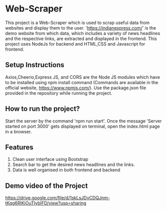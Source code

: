# Web-Scraper
This project is a Web-Scraper which is used to scrap useful data from websites and display them to the user. 'https://indianexpress.com/' is the demo website from which data, which includes a variety of news headlines and the respective links, are extracted and displayed in the frontend. This project uses NodeJs for backend and HTML,CSS and Javascript for frontend.

## Setup Instructions
Axios,Cheerio,Express JS, and CORS are the Node JS modules which have to be installed using npm install command (Commands are available in the official website, https://www.npmjs.com/). Use the package.json file provided in the repository while running the project. 

## How to run the project?
Start the server by the command 'npm run start'. Once the message 'Server started on port 3000' gets displayed on terminal, open the index.html page in a browser.

## Features
1. Clean user interface using Bootstrap
2. Search bar to get the desired news headlines and the links.
3. Data is well organised in both frontend and backend

## Demo video of the Project
https://drive.google.com/file/d/1skLsJDvCDQJnm-tKqg6RlKjOuTIybIFD/view?usp=sharing
